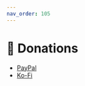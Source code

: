 ```yaml
---
nav_order: 105
---
```


# 🙏 Donations
- [PayPal](https://www.paypal.com/paypalme/ChrisGrieser) 
- [Ko-Fi](https://ko-fi.com/pseudometa)
